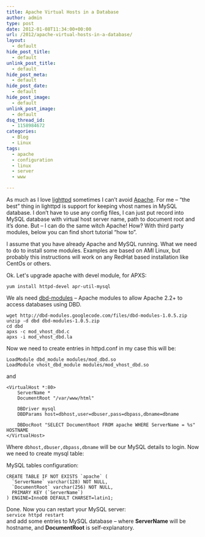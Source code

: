 ```yaml
---
title: Apache Virtual Hosts in a Database
author: admin
type: post
date: 2012-01-08T11:34:00+00:00
url: /2012/apache-virtual-hosts-in-a-database/
layout:
  - default
hide_post_title:
  - default
unlink_post_title:
  - default
hide_post_meta:
  - default
hide_post_date:
  - default
hide_post_image:
  - default
unlink_post_image:
  - default
dsq_thread_id:
  - 1158984672
categories:
  - Blog
  - Linux
tags:
  - apache
  - configuration
  - linux
  - server
  - www

---
```

As much as I love [lighttpd](http://www.lighttpd.net/) sometimes I can&#8217;t avoid [Apache](http://httpd.apache.org/). For me &#8211; &#8220;the best&#8221; thing in lighttpd is support for keeping vhost names in MySQL database. I don&#8217;t have to use any config files, I can just put record into MySQL database with virtual host server name, path to document root and it&#8217;s done. But &#8211; I can do the same witch Apache! How? With third party modules, below you can find short tutorial &#8220;how to&#8221;.

<!--more-->

I assume that you have already Apache and MySQL running. What we need to do to install some modules. Examples are based on AMI Linux, but probably this instructions will work on any RedHat based installation like CentOs or others.

Ok. Let's upgrade apache with devel module, for APXS:

`yum install httpd-devel apr-util-mysql`

We als need [dbd-modules](http://code.google.com/p/dbd-modules/) &#8211; Apache modules to allow Apache 2.2+ to access databases using DBD.

```
wget http://dbd-modules.googlecode.com/files/dbd-modules-1.0.5.zip
unzip -d dbd dbd-modules-1.0.5.zip
cd dbd
apxs -c mod_vhost_dbd.c
apxs -i mod_vhost_dbd.la
```

Now we need to create entries in httpd.conf in my case this will be:

```
LoadModule dbd_module modules/mod_dbd.so
LoadModule vhost_dbd_module modules/mod_vhost_dbd.so
```

and

```
<VirtualHost *:80>
    ServerName *
    DocumentRoot "/var/www/html"

    DBDriver mysql
    DBDParams host=dbhost,user=dbuser,pass=dbpass,dbname=dbname

    DBDocRoot "SELECT DocumentRoot FROM apache WHERE ServerName = %s"  HOSTNAME
</VirtualHost>
```

Where `dbhost,dbuser,dbpass,dbname` will be our MySQL details to login. Now we need to create mysql table:

MySQL tables configuration:

```
CREATE TABLE IF NOT EXISTS `apache` (
  `ServerName` varchar(128) NOT NULL,
  `DocumentRoot` varchar(256) NOT NULL,
  PRIMARY KEY (`ServerName`)
) ENGINE=InnoDB DEFAULT CHARSET=latin1;
```

Done. Now you can restart your MySQL server:  
`service httpd restart`  
and add some entries to MySQL database &#8211; where **ServerName** will be hostname, and **DocumentRoot** is self-explanatory.